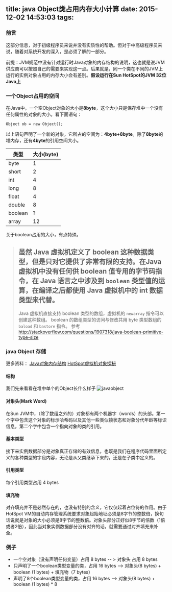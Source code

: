 title: java Object类占用内存大小计算 
date: 2015-12-02 14:53:03
tags:
---
### 前言
这部分信息，对于初级程序员来说并没有实质性的帮助。但对于中高级程序员来说，随着对系统开发的深入，是必须了解的一部分。

前提：JVM规范中没有针对运行时Java对象的内存结构的说明，这也就是说JVM供应商可以按照自己的需要来实现这一点。后果就是，同一个类在不同的JVM上运行的实例对象占用的内存大小会有差别。**假设运行在Sun HotSpot的JVM 32位Java上**

### 一个Object占用的空间
在Java中，一个空Object对象的大小是**8byte**，这个大小只是保存堆中一个没有任何属性的对象的大小。看下面语句：
```
Object ob = new Object();
``` 
以上语句声明了一个新的对象，它所占的空间为：**4byte+8byte**。除了**8byte**的堆内存，还有**4byte**的引用空间大小。



类型  | 大小(byte)
------------- | -------------
byte  	| 1
short  	| 2
int 	| 4
long 	| 8
float 	| 4
double 	| 8
boolean | ?
array	| 12

关于boolean占用的大小，有点特殊。
>虽然 Java 虚拟机定义了 boolean 这种数据类型，但是只对它提供了非常有限的支持。在Java 虚拟机中没有任何供 boolean 值专用的字节码指令，在 Java 语言之中涉及到 `boolean` 类型值的运算，在编译之后都使用 Java 虚拟机中的 int 数据类型来代替。
>-
>Java 虚拟机直接支持 boolean 类型的数组，虚拟机的 `newarray` 指令可以创建这种数组。 boolean 的数组类型的访问与修改共用 byte 类型数组的 `baload` 和 `bastore` 指令。
参考 http://stackoverflow.com/questions/1907318/java-boolean-primitive-type-size


### java Object 存储
更多资料：
[Java对象内存结构](http://www.importnew.com/1305.html)
[HotSpot虚拟机对象探秘](http://www.infoq.com/cn/articles/jvm-hotspot)
#### 结构
我们先来看看在堆中单个的Object长什么样子
![javaobject](/javaobject.png)

#### 对象头(Mark Word)
在Sun JVM中，（除了数组之外的）对象都有两个机器字（words）的头部。第一个字中包含这个对象的标示哈希码以及其他一些类似锁状态和对象分代年龄等标识信息，第二个字中包含一个指向对象的类的引用。
#### 基本类型
接下来实例数据部分是对象真正存储的有效信息，也既是我们在程序代码里面所定义的各种类型的字段内容，无论是从父类继承下来的，还是在子类中定义的。
#### 引用类型
每个引用类型占用 4 bytes
#### 填充物
对齐填充并不是必然存在的，也没有特别的含义，它仅仅起着占位符的作用。由于HotSpot VM的自动内存管理系统要求对象起始地址必须是8字节的整数倍，换句话说就是对象的大小必须是8字节的整数倍。对象头部分正好似8字节的倍数（1倍或者2倍），因此当对象实例数据部分没有对齐的话，就需要通过对齐填充来补全。
### 例子
* 一个空对象（没有声明任何变量）占用 8 bytes -- > 对象头 占用 8 bytes
* 只声明了一个boolean类型变量的类，占用 16 bytes --> 对象头(8 bytes) + boolean (1 bytes) + 填充物（7 bytes）
* 声明了8个boolean类型变量的类，占用 16 bytes --> 对象头(8 bytes) + boolean (1 bytes) * 8

